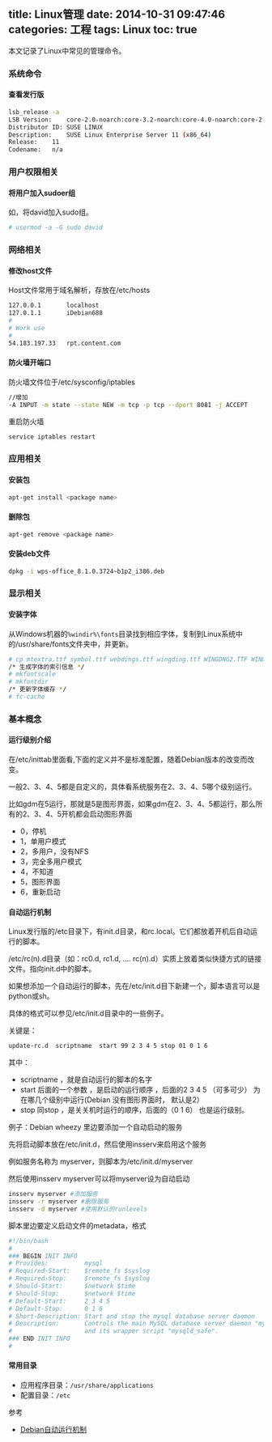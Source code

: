 title: Linux管理
date: 2014-10-31 09:47:46
categories: 工程
tags: Linux
toc: true
---

本文记录了Linux中常见的管理命令。

### 系统命令

#### 查看发行版

```bash
lsb_release -a
LSB Version:    core-2.0-noarch:core-3.2-noarch:core-4.0-noarch:core-2.0-x86_64:core-3.2-x86_64:core-4.0-x86_64:desktop-4.0-amd64:desktop-4.0-noarch:graphics-2.0-amd64:graphics-2.0-noarch:graphics-3.2-amd64:graphics-3.2-noarch:graphics-4.0-amd64:graphics-4.0-noarch
Distributor ID: SUSE LINUX
Description:    SUSE Linux Enterprise Server 11 (x86_64)
Release:    11
Codename:   n/a
```

### 用户权限相关

#### 将用户加入sudoer组

如，将david加入sudo组。

``` bash
# usermod -a -G sudo david
```

### 网络相关

#### 修改host文件

Host文件常用于域名解析，存放在/etc/hosts

``` bash
127.0.0.1       localhost
127.0.1.1       iDebian688
#
# Work use
#
54.183.197.33   rpt.content.com
```

#### 防火墙开端口

防火墙文件位于/etc/sysconfig/iptables

``` bash
//增加
-A INPUT -m state --state NEW -m tcp -p tcp --dport 8081 -j ACCEPT
```

重启防火墙

``` bash
service iptables restart
```

### 应用相关

#### 安装包

``` bash
apt-get install <package name>
```

#### 删除包

``` bash
apt-get remove <package name>
```

#### 安装deb文件

``` bash
dpkg -i wps-office_8.1.0.3724~b1p2_i386.deb
```

### 显示相关

#### 安装字体

从Windows机器的`%windir%\fonts`目录找到相应字体，复制到Linux系统中的/usr/share/fonts文件夹中，并更新。

``` bash
# cp mtextra.ttf symbol.ttf webdings.ttf wingding.ttf WINGDNG2.TTF WINGDNG3.TTF /usr/share/fonts
/* 生成字体的索引信息 */
# mkfontscale
# mkfontdir
/* 更新字体缓存 */
# fc-cache
```

### 基本概念

#### 运行级别介绍

在/etc/inittab里面看,下面的定义并不是标准配置，随着Debian版本的改变而改变。

一般2、3、4、5都是自定义的，具体看系统服务在2、3、4、5哪个级别运行。

比如gdm在5运行，那就是5是图形界面，如果gdm在2、3、4、5都运行，那么所有的2、3、4、5开机都会启动图形界面

* 0，停机
* 1，单用户模式
* 2，多用户，没有NFS
* 3，完全多用户模式
* 4，不知道
* 5，图形界面
* 6，重新启动

#### 自动运行机制

Linux发行版的/etc目录下，有init.d目录，和rc.local。它们都放着开机后自动运行的脚本。

/etc/rc(n).d目录（如：rc0.d, rc1.d, .... rc(n).d）实质上放着类似快捷方式的链接文件。指向init.d中的脚本。

如果想添加一个自动运行的脚本，先在/etc/init.d目下新建一个，脚本语言可以是python或sh。

具体的格式可以参见/etc/init.d目录中的一些例子。

关键是：

``` bash
update-rc.d  scriptname  start 99 2 3 4 5 stop 01 0 1 6
```

其中：

* scriptname ，就是自动运行的脚本的名字
* start 后面的一个参数 ，是启动的运行顺序  ，后面的2 3 4 5 （可多可少） 为在哪几个级别中运行(Debian 没有图形界面时， 默认是2）
* stop 同stop ，是关关机时运行的顺序，后面的（0 1 6） 也是运行级别。

例子：Debian wheezy 里边要添加一个自动启动的服务

先将启动脚本放在/etc/init.d，然后使用insserv来启用这个服务

例如服务名称为 myserver，则脚本为/etc/init.d/myserver

然后使用insserv myserver可以将myserver设为自动启动

``` bash
insserv myserver #添加服务
insserv -r myserver #删除服务
insserv -d myserver #使用默认的runlevels
```

脚本里边要定义启动文件的metadata，格式

``` bash
#!/bin/bash
#
### BEGIN INIT INFO
# Provides:          mysql
# Required-Start:    $remote_fs $syslog
# Required-Stop:     $remote_fs $syslog
# Should-Start:      $network $time
# Should-Stop:       $network $time
# Default-Start:     2 3 4 5
# Default-Stop:      0 1 6
# Short-Description: Start and stop the mysql database server daemon
# Description:       Controls the main MySQL database server daemon "mysqld"
#                    and its wrapper script "mysqld_safe".
### END INIT INFO
#
```

#### 常用目录

* 应用程序目录：`/usr/share/applications`
* 配置目录：`/etc`

参考

* [Debian自动运行机制](http://www.cnblogs.com/wpjsolo/archive/2012/01/19/2327430.html)